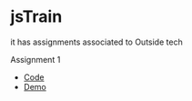 # jsTrain
it has assignments associated to Outside tech

Assignment 1
- [Code](https://github.com/sanish65/jsTrain/tree/main/Assignment-1)
- [Demo](https://sanish65.github.io/Assignment-1)
